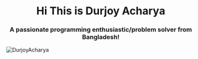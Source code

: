 <h1 align="center">Hi This is Durjoy Acharya</h1>
<h3 align="center">A passionate programming enthusiastic/problem solver  from Bangladesh!</h3>

<p align="left"> <img src="https://komarev.com/ghpvc/?username=DurjoyAcharya&label=Profile%20views&color=0e75b6&style=flat" alt="DurjoyAcharya" /> </p>
